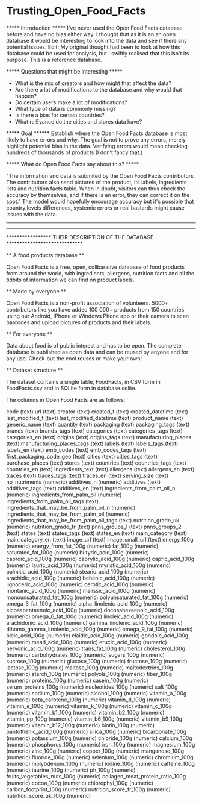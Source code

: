 # Trusting_Open_Food_Facts

***** Introduction *****
I've never used the Open Food Facts database before and have no bias either way. I thought that as it is an an open database it would be interesting to look into the data and see if there any potential issues. Edit: My original thought had been to look at how this database could be used for analysis, but I swiftly realised that this isn't its purpose. This is a reference database.

***** Questions that might be interesting *****

- What is the mix of creators and how might that affect the data?
- Are there a lot of modifications to the database and why would that happen?
- Do certain users make a lot of modifications?
- What type of data is commonly missing?
- Is there a bias for certain countries?
- What relEvance do the cities and stores data have?

***** Goal ******
Establish where the Open Food Facts database is most likely to have errors and why. The goal is not to prove any errors, merely highlight potential bias in the data. Verifying errors would mean checking hundreds of thousands of products (I don't fancy that.)

***** What do Open Food Facts say about this? *****

"The information and data is submited by the Open Food Facts contributors. The contributors also send pictures of the product, its labels, ingredients lists and nutrition facts table. When in doubt, visitors can thus check the accuracy by themselves, and if there is an error, they can correct it on the spot."
The model would hopefully encourage accuracy but it's possible that country levels differences, systemic errors or real bastards might cause issues with the data.

*********************************************************************************
*********************************************************************************

***************** THEIR DESCRIPTION OF THE DATABASE *****************************



** A food products database **

Open Food Facts is a free, open, collbarative database of food products from around the world, with ingredients, allergens, nutrition facts and all the tidbits of information we can find on product labels.

** Made by everyone **

Open Food Facts is a non-profit association of volunteers. 5000+ contributors like you have added 100 000+ products from 150 countries using our Android, iPhone or Windows Phone app or their camera to scan barcodes and upload pictures of products and their labels.

** For everyone **

Data about food is of public interest and has to be open. The complete database is published as open data and can be reused by anyone and for any use. Check-out the cool reuses or make your own!

** Dataset structure **

The dataset contains a single table, FoodFacts, in CSV form in FoodFacts.csv and in SQLite form in database.sqlite.

The columns in Open Food Facts are as follows:

code (text)
url (text)
creator (text)
created_t (text)
created_datetime (text)
last_modified_t (text)
last_modified_datetime (text)
product_name (text)
generic_name (text)
quantity (text)
packaging (text)
packaging_tags (text)
brands (text)
brands_tags (text)
categories (text)
categories_tags (text)
categories_en (text)
origins (text)
origins_tags (text)
manufacturing_places (text)
manufacturing_places_tags (text)
labels (text)
labels_tags (text)
labels_en (text)
emb_codes (text)
emb_codes_tags (text)
first_packaging_code_geo (text)
cities (text)
cities_tags (text)
purchase_places (text)
stores (text)
countries (text)
countries_tags (text)
countries_en (text)
ingredients_text (text)
allergens (text)
allergens_en (text)
traces (text)
traces_tags (text)
traces_en (text)
serving_size (text)
no_nutriments (numeric)
additives_n (numeric)
additives (text)
additives_tags (text)
additives_en (text)
ingredients_from_palm_oil_n (numeric)
ingredients_from_palm_oil (numeric)
ingredients_from_palm_oil_tags (text)
ingredients_that_may_be_from_palm_oil_n (numeric)
ingredients_that_may_be_from_palm_oil (numeric)
ingredients_that_may_be_from_palm_oil_tags (text)
nutrition_grade_uk (numeric)
nutrition_grade_fr (text)
pnns_groups_1 (text)
pnns_groups_2 (text)
states (text)
states_tags (text)
states_en (text)
main_category (text)
main_category_en (text)
image_url (text)
image_small_url (text)
energy_100g (numeric)
energy_from_fat_100g (numeric)
fat_100g (numeric)
saturated_fat_100g (numeric)
butyric_acid_100g (numeric)
caproic_acid_100g (numeric)
caprylic_acid_100g (numeric)
capric_acid_100g (numeric)
lauric_acid_100g (numeric)
myristic_acid_100g (numeric)
palmitic_acid_100g (numeric)
stearic_acid_100g (numeric)
arachidic_acid_100g (numeric)
behenic_acid_100g (numeric)
lignoceric_acid_100g (numeric)
cerotic_acid_100g (numeric)
montanic_acid_100g (numeric)
melissic_acid_100g (numeric)
monounsaturated_fat_100g (numeric)
polyunsaturated_fat_100g (numeric)
omega_3_fat_100g (numeric)
alpha_linolenic_acid_100g (numeric)
eicosapentaenoic_acid_100g (numeric)
docosahexaenoic_acid_100g (numeric)
omega_6_fat_100g (numeric)
linoleic_acid_100g (numeric)
arachidonic_acid_100g (numeric)
gamma_linolenic_acid_100g (numeric)
dihomo_gamma_linolenic_acid_100g (numeric)
omega_9_fat_100g (numeric)
oleic_acid_100g (numeric)
elaidic_acid_100g (numeric)
gondoic_acid_100g (numeric)
mead_acid_100g (numeric)
erucic_acid_100g (numeric)
nervonic_acid_100g (numeric)
trans_fat_100g (numeric)
cholesterol_100g (numeric)
carbohydrates_100g (numeric)
sugars_100g (numeric)
sucrose_100g (numeric)
glucose_100g (numeric)
fructose_100g (numeric)
lactose_100g (numeric)
maltose_100g (numeric)
maltodextrins_100g (numeric)
starch_100g (numeric)
polyols_100g (numeric)
fiber_100g (numeric)
proteins_100g (numeric)
casein_100g (numeric)
serum_proteins_100g (numeric)
nucleotides_100g (numeric)
salt_100g (numeric)
sodium_100g (numeric)
alcohol_100g (numeric)
vitamin_a_100g (numeric)
beta_carotene_100g (numeric)
vitamin_d_100g (numeric)
vitamin_e_100g (numeric)
vitamin_k_100g (numeric)
vitamin_c_100g (numeric)
vitamin_b1_100g (numeric)
vitamin_b2_100g (numeric)
vitamin_pp_100g (numeric)
vitamin_b6_100g (numeric)
vitamin_b9_100g (numeric)
vitamin_b12_100g (numeric)
biotin_100g (numeric)
pantothenic_acid_100g (numeric)
silica_100g (numeric)
bicarbonate_100g (numeric)
potassium_100g (numeric)
chloride_100g (numeric)
calcium_100g (numeric)
phosphorus_100g (numeric)
iron_100g (numeric)
magnesium_100g (numeric)
zinc_100g (numeric)
copper_100g (numeric)
manganese_100g (numeric)
fluoride_100g (numeric)
selenium_100g (numeric)
chromium_100g (numeric)
molybdenum_100g (numeric)
iodine_100g (numeric)
caffeine_100g (numeric)
taurine_100g (numeric)
ph_100g (numeric)
fruits_vegetables_nuts_100g (numeric)
collagen_meat_protein_ratio_100g (numeric)
cocoa_100g (numeric)
chlorophyl_100g (numeric)
carbon_footprint_100g (numeric)
nutrition_score_fr_100g (numeric)
nutrition_score_uk_100g (numeric)
